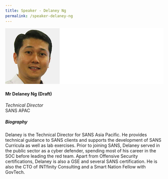 ```yaml
---
title: Speaker - Delaney Ng
permalink: /speaker-delaney-ng
---
```


![Delaney Ng](/images/speakers/Ng-Delaney.jpg)

#### **Mr Delaney Ng (Draft)**

*Technical Director*  
SANS APAC

##### **Biography**

Delaney is the Technical Director for SANS Asia Pacific. He provides technical guidance to SANS clients and supports the development of SANS Curricula as well as lab exercises. Prior to joining SANS, Delaney served in the public sector as a cyber defender, spending most of his career in the SOC before leading the red team. Apart from Offensive Security certifications, Delaney is also a GSE and several SANS certification. He is also the CTO of INTfinity Consulting and a Smart Nation Fellow with GovTech.